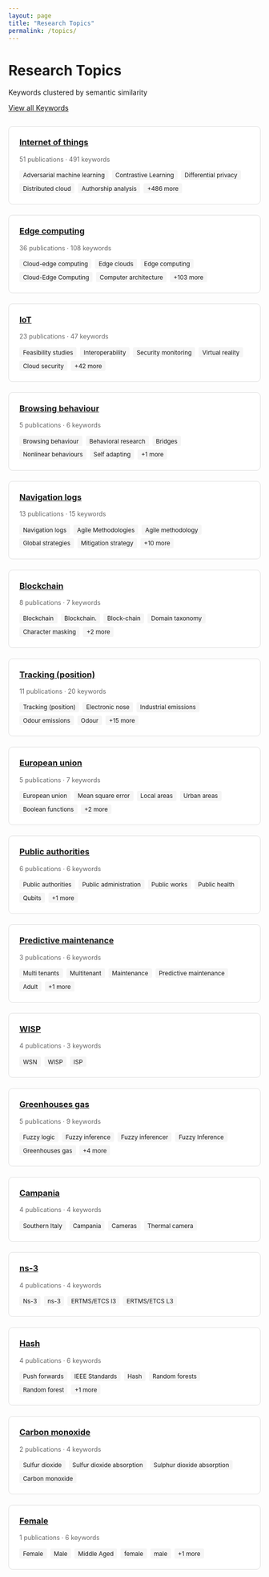 ```yaml
---
layout: page
title: "Research Topics"
permalink: /topics/
---
```


<div class="topics-index">
  <h1>Research Topics</h1>
  <p>Keywords clustered by semantic similarity</p>
  
  <div class="view-switch">
    <a href="{{ '/keywords/' | relative_url }}" class="btn">View all Keywords</a>
  </div>

  <div class="topics-grid">
    <div class="topic-card">
      <h3><a href="{{ '/topics/internet-of-things/' | relative_url }}">Internet of things</a></h3>
      <p class="topic-stats">51 publications · 491 keywords</p>
      <div class="topic-keywords-preview">
        <span>Adversarial machine learning</span>
        <span>Contrastive Learning</span>
        <span>Differential privacy</span>
        <span>Distributed cloud</span>
        <span>Authorship analysis</span>
        <span>+486 more</span>
      </div>
    </div>
    <div class="topic-card">
      <h3><a href="{{ '/topics/edge-computing/' | relative_url }}">Edge computing</a></h3>
      <p class="topic-stats">36 publications · 108 keywords</p>
      <div class="topic-keywords-preview">
        <span>Cloud-edge computing</span>
        <span>Edge clouds</span>
        <span>Edge computing</span>
        <span>Cloud-Edge Computing</span>
        <span>Computer architecture</span>
        <span>+103 more</span>
      </div>
    </div>
    <div class="topic-card">
      <h3><a href="{{ '/topics/iot/' | relative_url }}">IoT</a></h3>
      <p class="topic-stats">23 publications · 47 keywords</p>
      <div class="topic-keywords-preview">
        <span>Feasibility studies</span>
        <span>Interoperability</span>
        <span>Security monitoring</span>
        <span>Virtual reality</span>
        <span>Cloud security</span>
        <span>+42 more</span>
      </div>
    </div>
    <div class="topic-card">
      <h3><a href="{{ '/topics/browsing-behaviour/' | relative_url }}">Browsing behaviour</a></h3>
      <p class="topic-stats">5 publications · 6 keywords</p>
      <div class="topic-keywords-preview">
        <span>Browsing behaviour</span>
        <span>Behavioral research</span>
        <span>Bridges</span>
        <span>Nonlinear behaviours</span>
        <span>Self adapting</span>
        <span>+1 more</span>
      </div>
    </div>
    <div class="topic-card">
      <h3><a href="{{ '/topics/navigation-logs/' | relative_url }}">Navigation logs</a></h3>
      <p class="topic-stats">13 publications · 15 keywords</p>
      <div class="topic-keywords-preview">
        <span>Navigation logs</span>
        <span>Agile Methodologies</span>
        <span>Agile methodology</span>
        <span>Global strategies</span>
        <span>Mitigation strategy</span>
        <span>+10 more</span>
      </div>
    </div>
    <div class="topic-card">
      <h3><a href="{{ '/topics/blockchain/' | relative_url }}">Blockchain</a></h3>
      <p class="topic-stats">8 publications · 7 keywords</p>
      <div class="topic-keywords-preview">
        <span>Blockchain</span>
        <span>Blockchain.</span>
        <span>Block-chain</span>
        <span>Domain taxonomy</span>
        <span>Character masking</span>
        <span>+2 more</span>
      </div>
    </div>
    <div class="topic-card">
      <h3><a href="{{ '/topics/tracking-position/' | relative_url }}">Tracking (position)</a></h3>
      <p class="topic-stats">11 publications · 20 keywords</p>
      <div class="topic-keywords-preview">
        <span>Tracking (position)</span>
        <span>Electronic nose</span>
        <span>Industrial emissions</span>
        <span>Odour emissions</span>
        <span>Odour</span>
        <span>+15 more</span>
      </div>
    </div>
    <div class="topic-card">
      <h3><a href="{{ '/topics/european-union/' | relative_url }}">European union</a></h3>
      <p class="topic-stats">5 publications · 7 keywords</p>
      <div class="topic-keywords-preview">
        <span>European union</span>
        <span>Mean square error</span>
        <span>Local areas</span>
        <span>Urban areas</span>
        <span>Boolean functions</span>
        <span>+2 more</span>
      </div>
    </div>
    <div class="topic-card">
      <h3><a href="{{ '/topics/public-authorities/' | relative_url }}">Public authorities</a></h3>
      <p class="topic-stats">6 publications · 6 keywords</p>
      <div class="topic-keywords-preview">
        <span>Public authorities</span>
        <span>Public administration</span>
        <span>Public works</span>
        <span>Public health</span>
        <span>Qubits</span>
        <span>+1 more</span>
      </div>
    </div>
    <div class="topic-card">
      <h3><a href="{{ '/topics/predictive-maintenance/' | relative_url }}">Predictive maintenance</a></h3>
      <p class="topic-stats">3 publications · 6 keywords</p>
      <div class="topic-keywords-preview">
        <span>Multi tenants</span>
        <span>Multitenant</span>
        <span>Maintenance</span>
        <span>Predictive maintenance</span>
        <span>Adult</span>
        <span>+1 more</span>
      </div>
    </div>
    <div class="topic-card">
      <h3><a href="{{ '/topics/wisp/' | relative_url }}">WISP</a></h3>
      <p class="topic-stats">4 publications · 3 keywords</p>
      <div class="topic-keywords-preview">
        <span>WSN</span>
        <span>WISP</span>
        <span>ISP</span>
      </div>
    </div>
    <div class="topic-card">
      <h3><a href="{{ '/topics/greenhouses-gas/' | relative_url }}">Greenhouses gas</a></h3>
      <p class="topic-stats">5 publications · 9 keywords</p>
      <div class="topic-keywords-preview">
        <span>Fuzzy logic</span>
        <span>Fuzzy inference</span>
        <span>Fuzzy inferencer</span>
        <span>Fuzzy Inference</span>
        <span>Greenhouses gas</span>
        <span>+4 more</span>
      </div>
    </div>
    <div class="topic-card">
      <h3><a href="{{ '/topics/campania/' | relative_url }}">Campania</a></h3>
      <p class="topic-stats">4 publications · 4 keywords</p>
      <div class="topic-keywords-preview">
        <span>Southern Italy</span>
        <span>Campania</span>
        <span>Cameras</span>
        <span>Thermal camera</span>
      </div>
    </div>
    <div class="topic-card">
      <h3><a href="{{ '/topics/ns-3/' | relative_url }}">ns-3</a></h3>
      <p class="topic-stats">4 publications · 4 keywords</p>
      <div class="topic-keywords-preview">
        <span>Ns-3</span>
        <span>ns-3</span>
        <span>ERTMS/ETCS l3</span>
        <span>ERTMS/ETCS L3</span>
      </div>
    </div>
    <div class="topic-card">
      <h3><a href="{{ '/topics/hash/' | relative_url }}">Hash</a></h3>
      <p class="topic-stats">4 publications · 6 keywords</p>
      <div class="topic-keywords-preview">
        <span>Push forwards</span>
        <span>IEEE Standards</span>
        <span>Hash</span>
        <span>Random forests</span>
        <span>Random forest</span>
        <span>+1 more</span>
      </div>
    </div>
    <div class="topic-card">
      <h3><a href="{{ '/topics/carbon-monoxide/' | relative_url }}">Carbon monoxide</a></h3>
      <p class="topic-stats">2 publications · 4 keywords</p>
      <div class="topic-keywords-preview">
        <span>Sulfur dioxide</span>
        <span>Sulfur dioxide absorption</span>
        <span>Sulphur dioxide absorption</span>
        <span>Carbon monoxide</span>
      </div>
    </div>
    <div class="topic-card">
      <h3><a href="{{ '/topics/female/' | relative_url }}">Female</a></h3>
      <p class="topic-stats">1 publications · 6 keywords</p>
      <div class="topic-keywords-preview">
        <span>Female</span>
        <span>Male</span>
        <span>Middle Aged</span>
        <span>female</span>
        <span>male</span>
        <span>+1 more</span>
      </div>
    </div>
  </div>
</div>

<style>
.topics-grid {
  display: grid;
  grid-template-columns: repeat(auto-fill, minmax(300px, 1fr));
  gap: 1.5em;
  margin-top: 2em;
}

.topic-card {
  padding: 1.5em;
  border: 1px solid #e0e0e0;
  border-radius: 8px;
  background: white;
  transition: box-shadow 0.2s;
}

.topic-card:hover {
  box-shadow: 0 4px 12px rgba(0,0,0,0.1);
}

.topic-card h3 {
  margin-top: 0;
}

.topic-stats {
  color: #666;
  font-size: 0.9em;
}

.topic-keywords-preview {
  display: flex;
  flex-wrap: wrap;
  gap: 0.5em;
  margin-top: 1em;
}

.topic-keywords-preview span {
  font-size: 0.85em;
  padding: 0.2em 0.6em;
  background: #f5f5f5;
  border-radius: 3px;
}
</style>
